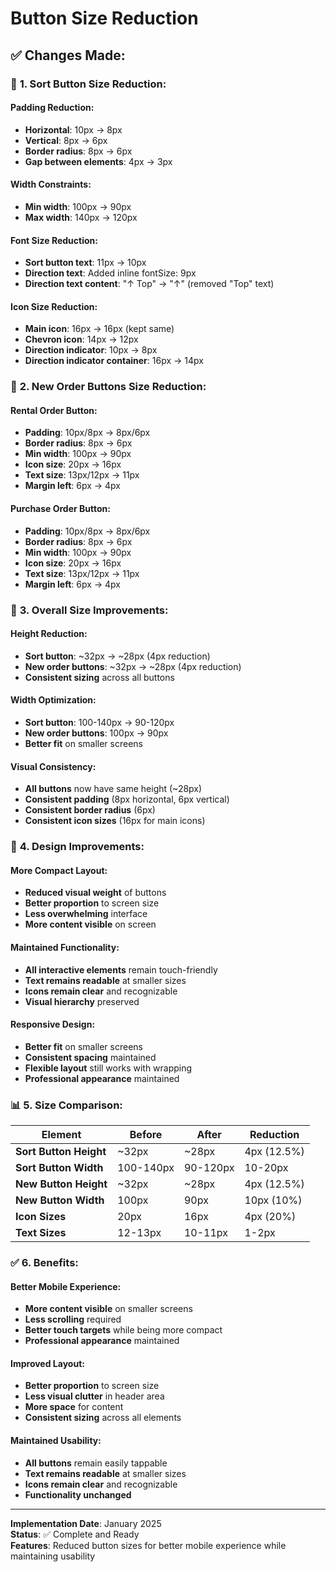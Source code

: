 # Button Size Reduction

## ✅ **Changes Made:**

### 🎯 **1. Sort Button Size Reduction:**

#### **Padding Reduction:**
- **Horizontal**: 10px → 8px
- **Vertical**: 8px → 6px
- **Border radius**: 8px → 6px
- **Gap between elements**: 4px → 3px

#### **Width Constraints:**
- **Min width**: 100px → 90px
- **Max width**: 140px → 120px

#### **Font Size Reduction:**
- **Sort button text**: 11px → 10px
- **Direction text**: Added inline fontSize: 9px
- **Direction text content**: "↑ Top" → "↑" (removed "Top" text)

#### **Icon Size Reduction:**
- **Main icon**: 16px → 16px (kept same)
- **Chevron icon**: 14px → 12px
- **Direction indicator**: 10px → 8px
- **Direction indicator container**: 16px → 14px

### 🎯 **2. New Order Buttons Size Reduction:**

#### **Rental Order Button:**
- **Padding**: 10px/8px → 8px/6px
- **Border radius**: 8px → 6px
- **Min width**: 100px → 90px
- **Icon size**: 20px → 16px
- **Text size**: 13px/12px → 11px
- **Margin left**: 6px → 4px

#### **Purchase Order Button:**
- **Padding**: 10px/8px → 8px/6px
- **Border radius**: 8px → 6px
- **Min width**: 100px → 90px
- **Icon size**: 20px → 16px
- **Text size**: 13px/12px → 11px
- **Margin left**: 6px → 4px

### 📱 **3. Overall Size Improvements:**

#### **Height Reduction:**
- **Sort button**: ~32px → ~28px (4px reduction)
- **New order buttons**: ~32px → ~28px (4px reduction)
- **Consistent sizing** across all buttons

#### **Width Optimization:**
- **Sort button**: 100-140px → 90-120px
- **New order buttons**: 100px → 90px
- **Better fit** on smaller screens

#### **Visual Consistency:**
- **All buttons** now have same height (~28px)
- **Consistent padding** (8px horizontal, 6px vertical)
- **Consistent border radius** (6px)
- **Consistent icon sizes** (16px for main icons)

### 🎨 **4. Design Improvements:**

#### **More Compact Layout:**
- **Reduced visual weight** of buttons
- **Better proportion** to screen size
- **Less overwhelming** interface
- **More content visible** on screen

#### **Maintained Functionality:**
- **All interactive elements** remain touch-friendly
- **Text remains readable** at smaller sizes
- **Icons remain clear** and recognizable
- **Visual hierarchy** preserved

#### **Responsive Design:**
- **Better fit** on smaller screens
- **Consistent spacing** maintained
- **Flexible layout** still works with wrapping
- **Professional appearance** maintained

### 📊 **5. Size Comparison:**

| Element | Before | After | Reduction |
|---------|--------|-------|-----------|
| **Sort Button Height** | ~32px | ~28px | 4px (12.5%) |
| **Sort Button Width** | 100-140px | 90-120px | 10-20px |
| **New Button Height** | ~32px | ~28px | 4px (12.5%) |
| **New Button Width** | 100px | 90px | 10px (10%) |
| **Icon Sizes** | 20px | 16px | 4px (20%) |
| **Text Sizes** | 12-13px | 10-11px | 1-2px |

### ✅ **6. Benefits:**

#### **Better Mobile Experience:**
- **More content visible** on smaller screens
- **Less scrolling** required
- **Better touch targets** while being more compact
- **Professional appearance** maintained

#### **Improved Layout:**
- **Better proportion** to screen size
- **Less visual clutter** in header area
- **More space** for content
- **Consistent sizing** across all elements

#### **Maintained Usability:**
- **All buttons** remain easily tappable
- **Text remains readable** at smaller sizes
- **Icons remain clear** and recognizable
- **Functionality unchanged**

---

**Implementation Date**: January 2025  
**Status**: ✅ Complete and Ready  
**Features**: Reduced button sizes for better mobile experience while maintaining usability
